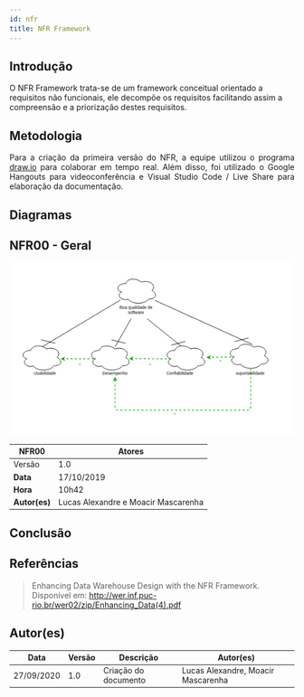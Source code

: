 ```yaml
---
id: nfr
title: NFR Framework
---
```



## Introdução

<p align = "justify">

O NFR Framework trata-se de um framework conceitual orientado a requisitos não funcionais, ele decompõe os requisitos facilitando assim a compreensão e a priorização destes requisitos.

</p>

## Metodologia

<p align = "justify">
Para a criação da primeira versão do NFR, a equipe utilizou o programa <a href="https://app.diagrams.net/">draw.io</a> para colaborar em tempo real. Além disso, foi utilizado o Google Hangouts para videoconferência e Visual Studio Code / Live Share para elaboração da documentação.
</p>

## Diagramas


## NFR00 - Geral 


[![Geral](../assets/NFR/nfr_geral.png)](../assets/NFR/nfr_geral.png)


| NFR00 | Atores |  
|--|--|
|Versão| 1.0 | 
|**Data**| 17/10/2019 |
|**Hora**| 10h42 |
|**Autor(es)**| Lucas Alexandre e Moacir Mascarenha |




## Conclusão

<p align = "justify">

</p>

## Referências

> Enhancing Data Warehouse Design with the NFR Framework. Disponível em: http://wer.inf.puc-rio.br/wer02/zip/Enhancing_Data(4).pdf
 


## Autor(es)

| Data | Versão | Descrição | Autor(es) |
| -- | -- | -- | -- |
| 27/09/2020 | 1.0 | Criação do documento | Lucas Alexandre, Moacir Mascarenha | 